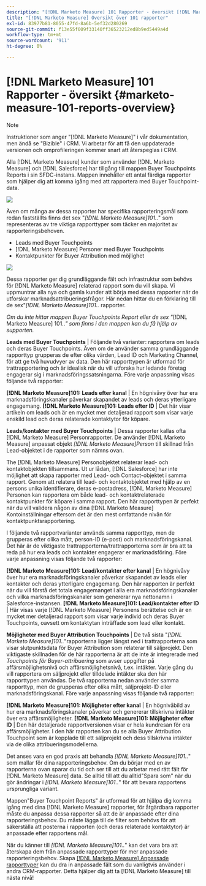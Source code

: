 ```yaml
---
description: "[!DNL Marketo Measure] 101 Rapporter - översikt [!DNL Marketo Measure] - Produktdokumentation"
title: "[!DNL Marketo Measure] Översikt över 101 rapporter"
exl-id: 83977b81-8055-47fd-8a6b-5ef32d280269
source-git-commit: f13e55f009f33140ff36523212ed8b9ed5449a4d
workflow-type: tm+mt
source-wordcount: '911'
ht-degree: 0%

---
```


# [!DNL Marketo Measure] 101 Rapporter - översikt {#marketo-measure-101-reports-overview}

>[!NOTE]
>
>Instruktioner som anger &quot;[!DNL Marketo Measure]&quot; i vår dokumentation, men ändå se &quot;Bizible&quot; i CRM. Vi arbetar för att få den uppdaterade versionen och omprofileringen kommer snart att återspeglas i CRM.

Alla [!DNL Marketo Measure] kunder som använder [!DNL Marketo Measure] och [!DNL Salesforce] har tillgång till mappen Buyer Touchpoints Reports i sin SFDC-instans. Mappen innehåller ett antal färdiga rapporter som hjälper dig att komma igång med att rapportera med Buyer Touchpoint-data.

![](assets/bizible-101-reports-overview-1.png)

Även om många av dessa rapporter har specifika rapporteringsmål som redan fastställts finns det sex &quot;_[!DNL Marketo Measure]101.._&quot; som representeras av tre viktiga rapporttyper som täcker en majoritet av rapporteringsbehoven.

* Leads med Buyer Touchpoints
* [!DNL Marketo Measure] Personer med Buyer Touchpoints
* Kontaktpunkter för Buyer Attribution med möjlighet

![](assets/bizible-101-reports-overview-2.png)

Dessa rapporter ger dig grundläggande fält och infrastruktur som behövs för [!DNL Marketo Measure] relaterad rapport som du vill skapa. Vi uppmuntrar alla nya och gamla kunder att börja med dessa rapporter när de utforskar marknadsattribueringsfrågor. Här nedan hittar du en förklaring till de sex&quot;_[!DNL Marketo Measure]101.._ rapporter.

_Om du inte hittar mappen Buyer Touchpoints Report eller de sex &quot;_[!DNL Marketo Measure] 101.._&quot; som finns i den mappen kan du få hjälp av supporten._

**Leads med Buyer Touchpoints** | Följande två varianter: rapportera om leads och deras Buyer Touchpoints. Även om de använder samma grundläggande rapporttyp grupperas de efter olika värden, Lead ID och Marketing Channel, för att ge två huvudvyer av data. Den här rapporttypen är utformad för trattrapportering och är idealisk när du vill utforska hur ledande företag engagerar sig i marknadsföringssatsningarna. Före varje anpassning visas följande två rapporter:

**[!DNL Marketo Measure]101: Leads efter kanal** | En högnivåvy över hur era marknadsföringskanaler påverkar skapandet av leads och deras ytterligare engagemang.
**[!DNL Marketo Measure]101: Leads efter ID** | Det här visar artikeln om leads och är en mycket mer detaljerad rapport som visar varje enskild lead och deras relaterade kontaktytor för köpare.

**Leads/kontakter med Buyer Touchpoints** | Dessa rapporter kallas ofta [!DNL Marketo Measure] Personrapporter. De använder [!DNL Marketo Measure] anpassat objekt _[!DNL Marketo Measure]Person_ till skillnad från Lead-objektet i de rapporter som nämns ovan.

The [!DNL Marketo Measure] Personobjektet relaterar lead- och kontaktobjekten tillsammans. Ut ur lådan, [!DNL Salesforce] har inte möjlighet att skapa rapporter med Lead- och Contact-objektet i samma rapport. Genom att relatera till lead- och kontaktobjektet med hjälp av en persons unika identifierare, deras e-postadress, [!DNL Marketo Measure] Personen kan rapportera om både lead- och kontaktrelaterade kontaktpunkter för köpare i samma rapport. Den här rapporttypen är perfekt när du vill validera någon av dina [!DNL Marketo Measure] Kontoinställningar eftersom det är den mest omfattande nivån för kontaktpunktsrapportering.

I följande två rapportvarianter används samma rapporttyp, men de grupperas efter olika mått, person-ID (e-post) och marknadsföringskanal. Det här är de viktigaste trattrapporterna/trattrapporterna som är bra att ta reda på hur era leads och kontakter engagerar er marknadsföring. Före varje anpassning visas följande två rapporter:

**[!DNL Marketo Measure]101: Lead/kontakter efter kanal** | En högnivåvy över hur era marknadsföringskanaler påverkar skapandet av leads eller kontakter och deras ytterligare engagemang. Den här rapporten är perfekt när du vill förstå det totala engagemanget i alla era marknadsföringskanaler och vilka marknadsföringskanaler som genererar nya nettonamn i Salesforce-instansen.
**[!DNL Marketo Measure]101: Lead/kontakter efter ID** | Här visas varje [!DNL Marketo Measure] Personens berättelse och är en mycket mer detaljerad rapport som visar varje individ och deras Buyer Touchpoints, oavsett om kontaktytan inträffade som lead eller kontakt.

**Möjligheter med Buyer Attribution Touchpoints** | De två sista &quot;_[!DNL Marketo Measure]101.._&quot;rapporterna ligger längst ned i trattrapporterna som visar slutpunktsdata för Buyer Attribution som relaterar till säljprojekt. Den viktigaste skillnaden för de här rapporterna är att de inte är integrerade med _Touchpoints för Buyer-attribuering_ som avser uppgifter på affärsmöjlighetsnivå och affärsmöjlighetsnivå, t.ex. intäkter. Varje gång du vill rapportera om säljprojekt eller tilldelade intäkter ska den här rapporttypen användas. De två rapporterna nedan använder samma rapporttyp, men de grupperas efter olika mått, säljprojekt-ID eller marknadsföringskanal. Före varje anpassning visas följande två rapporter:

**[!DNL Marketo Measure]101: Möjligheter efter kanal** | En högnivåbild av hur era marknadsföringskanaler påverkar och genererar tillskrivna intäkter över era affärsmöjligheter.
**[!DNL Marketo Measure]101: Möjligheter efter ID** | Den här detaljerade rapportversionen visar er hela kundresan för era affärsmöjligheter. I den här rapporten kan du se alla Buyer Attribution Touchpoint som är kopplade till ett säljprojekt och dess tillskrivna intäkter via de olika attribueringsmodellerna.

Det anses vara en god praxis att behandla _[!DNL Marketo Measure]101.._&quot; som mallar för dina rapporteringsbehov. Om du börjar med en av rapporterna ovan sparar du tid och ser till att du arbetar med rätt fält för [!DNL Marketo Measure] data. Se alltid till att du alltid&quot;Spara som&quot; när du gör ändringar i _[!DNL Marketo Measure]101.._&quot; för att bevara rapportens ursprungliga variant.

Mappen&quot;Buyer Touchpoint Reports&quot; är utformad för att hjälpa dig komma igång med dina [!DNL Marketo Measure] rapporter, för åtgärdbara rapporter måste du anpassa dessa rapporter så att de är anpassade efter dina rapporteringsbehov. Du måste lägga till de filter som behövs för att säkerställa att posterna i rapporten (och deras relaterade kontaktytor) är anpassade efter rapportens mål.

När du känner till _[!DNL Marketo Measure]101.._&quot; kan det vara bra att återskapa dem från anpassade rapporttyper för mer anpassade rapporteringsbehov. Skapa [[!DNL Marketo Measure] Anpassade rapporttyper](/help/marketo-measure-salesforce-reporting/new-report-types/creating-custom-marketo-measure-report-types.md) kan du dra in anpassade fält som du vanligtvis använder i andra CRM-rapporter. Detta hjälper dig att ta [!DNL Marketo Measure] till nästa nivå!
